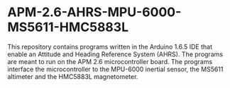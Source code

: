 # APM-2.6-AHRS-MPU-6000-MS5611-HMC5883L
This repository contains programs written in the Arduino 1.6.5 IDE that enable an Attitude and Heading Reference System (AHRS). The programs are meant to run on the APM 2.6 microcontroller board. The programs interface the microcontroller to the MPU-6000 inertial sensor, the MS5611 altimeter and the HMC5883L magnetometer.
